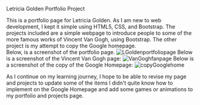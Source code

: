 Letricia Golden Portfolio Project

This is a portfolio page for Letricia Golden.  As I am new to web development, I kept it simple using HTML5, CSS, and Bootstrap.  The projects included are a simple webpage to 
introduce people to some of the more famous works of Vincent Van Gogh, using Bootstrap.  The other project is my attempt to copy the Google homepage.  
Below, is a screenshot of the portfolio page.
![LGoldenportfoliopage](https://github.com/lolligolden/portfolioproject/assets/20232599/417d796f-a7e6-4454-99df-1c282c1d40bc) 
Below is a screenshot of the Vincent Van Gogh page:
![VanGoghfanpage](https://github.com/lolligolden/portfolioproject/assets/20232599/fc3e1ea2-30f8-4feb-844d-1f56490f563d)
Below is a screenshot of the copy of the Google Homepage:
![copyGooglehome](https://github.com/lolligolden/portfolioproject/assets/20232599/74a97535-0b1f-456f-99a1-3912e7b76c40)

As I continue on my learning journey, I hope to be able to revise my page and projects to update some of the items I didn't quite know how to 
implement on the Google Homepage and add some games or animations to my portfolio and projects page.

